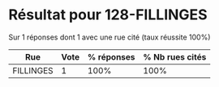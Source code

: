 # Résultat pour 128-FILLINGES

Sur 1 réponses dont 1 avec une rue cité (taux réussite 100%)

| Rue | Vote | % réponses | % Nb rues cités|
|-----|------|------------|----------------|
| FILLINGES | 1 | 100% | 100%|
